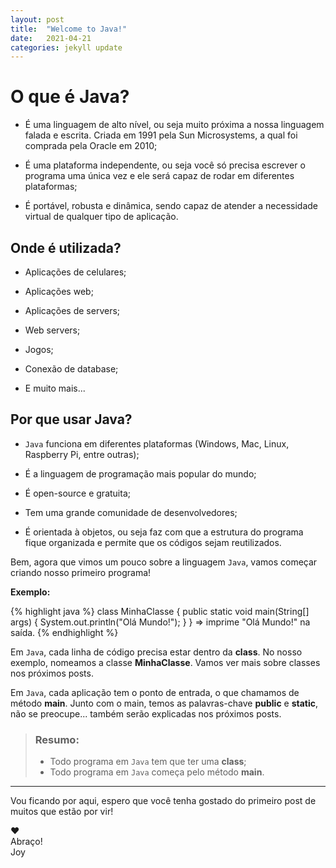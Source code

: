 ```yaml
---
layout: post
title:  "Welcome to Java!"
date:   2021-04-21
categories: jekyll update
---
```

# O que é Java?

- É uma linguagem de alto nível, ou seja muito próxima a nossa linguagem falada e escrita. Criada em 1991 pela Sun Microsystems, a qual foi comprada pela Oracle em 2010;

- É uma plataforma independente, ou seja você só precisa escrever o programa uma única vez e ele será capaz de rodar em diferentes plataformas;

- É portável, robusta e dinâmica, sendo capaz de atender a necessidade virtual de qualquer tipo de aplicação.

## Onde é utilizada?

- Aplicações de celulares; 

- Aplicações web;

- Aplicações de servers;

- Web servers;

- Jogos;

- Conexão de database;

- E muito mais...

## Por que usar Java?

- `Java` funciona em diferentes plataformas (Windows, Mac, Linux, Raspberry Pi, entre outras);

- É a linguagem de programação mais popular do mundo;

- É open-source e gratuita;

- Tem uma grande comunidade de desenvolvedores;

- É orientada à objetos, ou seja faz com que a estrutura do programa fique organizada e permite que os códigos sejam reutilizados.

Bem, agora que vimos um pouco sobre a linguagem `Java`, vamos começar criando nosso primeiro programa!

**Exemplo:**

{% highlight java %}
class MinhaClasse {
  public static void main(String[] args) {
    System.out.println("Olá Mundo!");
  }
}
=> imprime "Olá Mundo!" na saída.
{% endhighlight %}

Em `Java`, cada linha de código precisa estar dentro da **class**. 
No nosso exemplo, nomeamos a classe **MinhaClasse**. Vamos ver mais sobre classes nos próximos posts.

Em `Java`, cada aplicação tem o ponto de entrada, o que chamamos de método **main**. Junto com o main, temos as palavras-chave **public** e **static**, não se preocupe... também serão explicadas nos próximos posts.

> ### Resumo:
> - Todo programa em `Java` tem que ter uma **class**;
> - Todo programa em `Java` começa pelo método **main**.


***
Vou ficando por aqui, espero que você tenha gostado do primeiro post de muitos que estão por vir!

❤ \
Abraço!\
Joy

